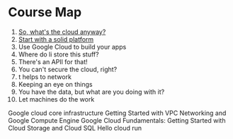 # Course Map

1. [So, what's the cloud anyway?](./01.%20Introduction.md)
2. [Start with a solid platform]()
3. Use Google Cloud to build your apps
4. Where do li store this stuff?
5. There's an APIl for that!
6. You can't secure the cloud, right?
7. t helps to network 
8. Keeping an eye on things
9. You have the data, but what are you doing with it?
10. Let machines do the work


Google cloud core infrastructure
Getting Started with VPC Networking and Google Compute Engine
Google Cloud Fundamentals: Getting Started with Cloud Storage and Cloud SQL
Hello cloud run
